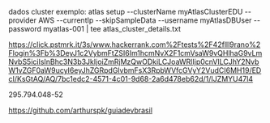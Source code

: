 dados cluster exemplo:
 atlas setup --clusterName myAtlasClusterEDU --provider AWS --currentIp --skipSampleData --username myAtlasDBUser --password myatlas-001 | tee atlas_cluster_details.txt


 https://click.pstmrk.it/3s/www.hackerrank.com%2Ftests%2F42flll9rano%2Flogin%3Fb%3DeyJ1c2VybmFtZSI6Im1hcmNvX2F1cmVsaW9vQHlhaG9vLmNvbS5iciIsInBhc3N3b3JkIjoiZmRjMzQwODkiLCJoaWRlIjp0cnVlLCJhY2NvbW1vZGF0aW9ucyI6eyJhZGRpdGlvbmFsX3RpbWVfcGVyY2VudCI6MH19/EDcI/KsGtAQ/AQ/7bc1edc2-4571-4c01-9d68-2a6d478eb62d/1/IJZMYU47l4

 295.794.048-52
 
 https://github.com/arthurspk/guiadevbrasil